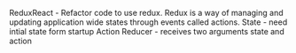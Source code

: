 ReduxReact - Refactor code to use redux.
Redux is a way of managing and updating application wide states through events called actions.
 State - need intial state form startup
 Action
 Reducer - receives two arguments state and action